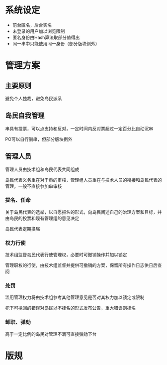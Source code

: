 # 系统设定

- 前台匿名，后台实名
- 未登录的用户加以浏览限制
- 匿名身份由Hash算法取部分值得出
- 同一串中只能使用同一身份（部分版块例外）

# 管理方案
## 主要原则

避免个人独裁，避免岛民派系

## 岛民自我管理

串具有投票，可以点支持和反对，一定时间内反对票超过一定百分比自动沉串

PO可以自行删串，但部分版块例外

## 管理人员

管理人员由技术组和岛民代表共同组成

岛民代表义务重在对于串的审核，管理组人员重在与技术人员的衔接和岛民代表的管理，一般不直接参加串审核

### 提名、任命

关于岛民代表的选举，以自愿报名的形式，向岛民阐述自己的治理方案和目标，并由岛民的投票和现有管理组的意见决定

岛民代表定期换届

### 权力行使

技术组监督岛民代表行使管理权，必要时可撤销操作并加以锁定

管理职权的行使，由技术组监督并提供可撤销的方案，保留所有操作日志供日后查阅

### 处罚

滥用管理权力将由技术组参考其他管理意见是否对其权力加以锁定或限制

犯下可挽回的错误对岛民以不挂名的形式发布公告，重大错误则挂名


### 卸职、弹劾

高于一定比例的岛民对管理不满可直接弹劾下台

# 版规
